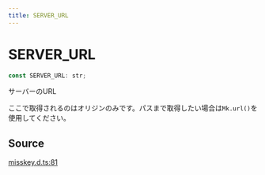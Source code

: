 ```yaml
---
title: SERVER_URL
---
```


# SERVER_URL

```ts
const SERVER_URL: str;
```

サーバーのURL

ここで取得されるのはオリジンのみです。パスまで取得したい場合は`Mk.url()`を使用してください。

## Source

[misskey.d.ts:81](https://github.com/slofp/aitslib/blob/c68ee63df45b36b0270b35442b084a226b762eeb/src/misskey.d.ts#L81)
